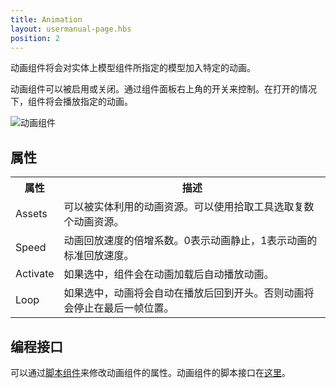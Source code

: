```yaml
---
title: Animation
layout: usermanual-page.hbs
position: 2
---
```


动画组件将会对实体上模型组件所指定的模型加入特定的动画。

动画组件可以被启用或关闭。通过组件面板右上角的开关来控制。在打开的情况下，组件将会播放指定的动画。

![动画组件][1]

## 属性

<table class="table table-striped">
    <col class="property-name"></col>
    <col class="property-description"></col>
    <tr><th>属性</th><th>描述</th></tr>
    <tr><td>Assets</td><td>可以被实体利用的动画资源。可以使用拾取工具选取复数个动画资源。</td></tr>
    <tr><td>Speed</td><td>动画回放速度的倍增系数。0表示动画静止，1表示动画的标准回放速度。</td></tr>
    <tr><td>Activate</td><td>如果选中，组件会在动画加载后自动播放动画。</td></tr>
    <tr><td>Loop</td><td>如果选中，动画将会自动在播放后回到开头。否则动画将会停止在最后一帧位置。</td></tr>
</table>

## 编程接口

可以通过[脚本组件][2]来修改动画组件的属性。动画组件的脚本接口在[这里][3]。

[1]: /images/user-manual/scenes/components/component-animation.png
[2]: /user-manual/packs/components/script
[3]: /api/pc.AnimationComponent.html

